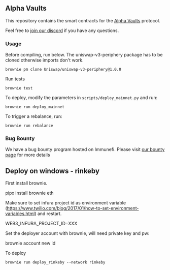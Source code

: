 ## Alpha Vaults

This repository contains the smart contracts for the [Alpha Vaults](https://alpha.charm.fi/) protocol.

Feel free to [join our discord](https://discord.gg/6BY3Fq2) if you have any questions.


### Usage

Before compiling, run below. The uniswap-v3-periphery package has to be cloned
otherwise imports don't work.

`brownie pm clone Uniswap/uniswap-v3-periphery@1.0.0`

Run tests

`brownie test`

To deploy, modify the parameters in `scripts/deploy_mainnet.py` and run:

`brownie run deploy_mainnet`

To trigger a rebalance, run:

`brownie run rebalance`


### Bug Bounty

We have a bug bounty program hosted on Immunefi. Please visit [our bounty page](https://immunefi.com/bounty/charm/) for more details


## Deploy on windows - rinkeby
First install brownie.

pipx install brownie eth

Make sure to set infura project id as environment variable (https://www.twilio.com/blog/2017/01/how-to-set-environment-variables.html) and restart.

WEB3_INFURA_PROJECT_ID=XXX

Set the deployer account with brownie, will need private key and pw:

brownie account new id

To deploy

`brownie run deploy_rinkeby --network rinkeby`
